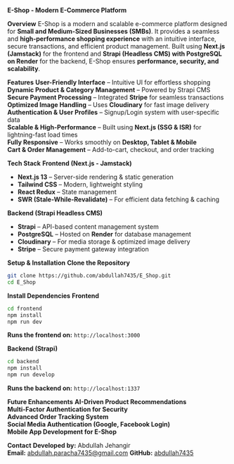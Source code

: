 **E-Shop - Modern E-Commerce Platform**

**Overview**
E-Shop is a modern and scalable e-commerce platform designed for **Small and Medium-Sized Businesses (SMBs)**. It provides a seamless and **high-performance shopping experience** with an intuitive interface, secure transactions, and efficient product management. Built using **Next.js (Jamstack)** for the frontend and **Strapi (Headless CMS) with PostgreSQL on Render** for the backend, E-Shop ensures **performance, security, and scalability**.

**Features**
**User-Friendly Interface** – Intuitive UI for effortless shopping  
**Dynamic Product & Category Management** – Powered by Strapi CMS  
**Secure Payment Processing** – Integrated **Stripe** for seamless transactions  
**Optimized Image Handling** – Uses **Cloudinary** for fast image delivery  
**Authentication & User Profiles** – Signup/Login system with user-specific data  
**Scalable & High-Performance** – Built using **Next.js (SSG & ISR)** for lightning-fast load times  
**Fully Responsive** – Works smoothly on **Desktop, Tablet & Mobile**  
**Cart & Order Management** – Add-to-cart, checkout, and order tracking  

**Tech Stack**
**Frontend (Next.js - Jamstack)**
- **Next.js 13** – Server-side rendering & static generation
- **Tailwind CSS** – Modern, lightweight styling
- **React Redux** – State management
- **SWR (Stale-While-Revalidate)** – For efficient data fetching & caching

**Backend (Strapi Headless CMS)**
- **Strapi** – API-based content management system  
- **PostgreSQL** – Hosted on **Render** for database management  
- **Cloudinary** – For media storage & optimized image delivery  
- **Stripe** – Secure payment gateway integration  


**Setup & Installation**
**Clone the Repository**
```sh
git clone https://github.com/abdullah7435/E_Shop.git
cd E_Shop
```
**Install Dependencies**
**Frontend**
```sh
cd frontend
npm install
npm run dev
```
**Runs the frontend on:** `http://localhost:3000`

**Backend (Strapi)**
```sh
cd backend
npm install
npm run develop
```
**Runs the backend on:** `http://localhost:1337`


**Future Enhancements**
**AI-Driven Product Recommendations**  
**Multi-Factor Authentication for Security**  
**Advanced Order Tracking System**  
**Social Media Authentication (Google, Facebook Login)**  
**Mobile App Development for E-Shop**  

**Contact**
**Developed by:** Abdullah Jehangir  
**Email:** abdullah.paracha7435@gmail.com
**GitHub:** [abdullah7435](https://github.com/abdullah7435/)  

